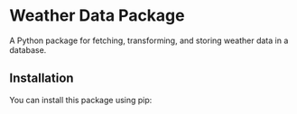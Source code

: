 # Weather Data Package

A Python package for fetching, transforming, and storing weather data in a database.

## Installation

You can install this package using pip:


